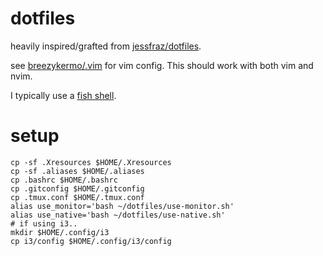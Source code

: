 # dotfiles

heavily inspired/grafted from [jessfraz/dotfiles](https://github.com/jessfraz/dotfiles).

see [breezykermo/.vim](https://github.com/breezykermo/.vim) for vim config.
This should work with both vim and nvim.

I typically use a [fish shell](https://fishshell.com/). 


# setup
```
cp -sf .Xresources $HOME/.Xresources
cp -sf .aliases $HOME/.aliases 
cp .bashrc $HOME/.bashrc
cp .gitconfig $HOME/.gitconfig
cp .tmux.conf $HOME/.tmux.conf
alias use_monitor='bash ~/dotfiles/use-monitor.sh'
alias use_native='bash ~/dotfiles/use-native.sh'
# if using i3..
mkdir $HOME/.config/i3
cp i3/config $HOME/.config/i3/config
```
